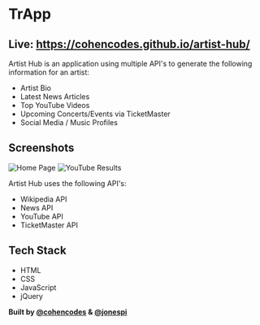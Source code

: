 # TrApp

## Live: https://cohencodes.github.io/artist-hub/

Artist Hub is an application using multiple API's to generate the following information for an artist:

- Artist Bio
- Latest News Articles
- Top YouTube Videos
- Upcoming Concerts/Events via TicketMaster
- Social Media / Music Profiles

## Screenshots

![Home Page](https://i.imgur.com/1ArfJgO.png) ![YouTube Results](https://i.imgur.com/ltOmkcW.png)

Artist Hub uses the following API's:

- Wikipedia API
- News API
- YouTube API
- TicketMaster API

## Tech Stack

- HTML
- CSS
- JavaScript
- jQuery

**Built by [@cohencodes](https://github.com/cohencodes) & [@jonespi](https://github.com/jonespi)**
